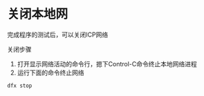 # 关闭本地网

完成程序的测试后，可以关闭ICP网络

关闭步骤

1. 打开显示网络活动的命令行，摁下Control-C命令终止本地网络进程
2. 运行下面的命令终止网络

```text
dfx stop
```


